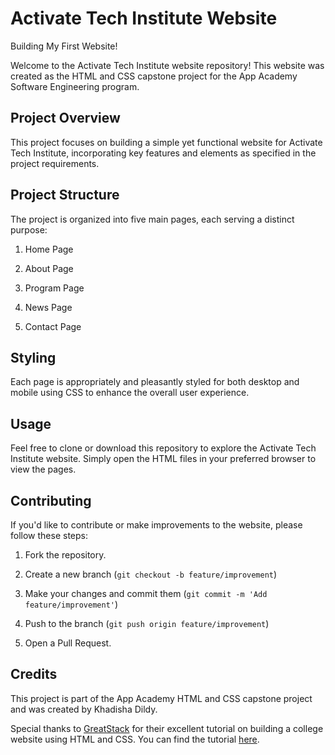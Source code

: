 # Activate Tech Institute Website
Building My First Website!

Welcome to the Activate Tech Institute website repository! This website was created as the HTML and CSS capstone project for the App Academy Software Engineering program.

## Project Overview

This project focuses on building a simple yet functional website for Activate Tech Institute, incorporating key features and elements as specified in the project requirements.

## Project Structure

The project is organized into five main pages, each serving a distinct purpose:

1. Home Page

2. About Page

3. Program Page

4. News Page

5. Contact Page

## Styling

Each page is appropriately and pleasantly styled for both desktop and mobile using CSS to enhance the overall user experience. 

## Usage

Feel free to clone or download this repository to explore the Activate Tech Institute website. Simply open the HTML files in your preferred browser to view the pages.

## Contributing

If you'd like to contribute or make improvements to the website, please follow these steps:

1. Fork the repository.

2. Create a new branch (`git checkout -b feature/improvement`)

3. Make your changes and commit them (`git commit -m 'Add feature/improvement'`)

4. Push to the branch (`git push origin feature/improvement`)

5. Open a Pull Request.

## Credits

This project is part of the App Academy HTML and CSS capstone project and was created by Khadisha Dildy.

Special thanks to [GreatStack](https://youtube.com/@GreatStackDev?feature=shared) for their excellent tutorial on building a college website using HTML and CSS. You can find the tutorial [here](https://youtube.com/playlist?list=PLjwm_8O3suyP5kGKmwS_DM0Hs1j7fshi5&feature=shared).
